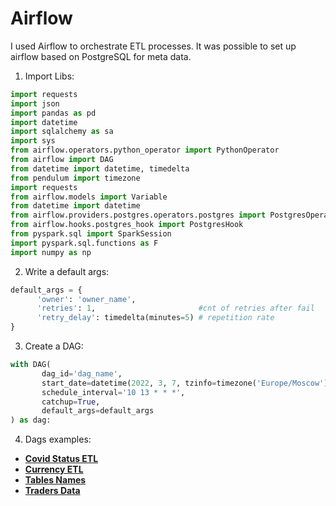 # Airflow

I used Airflow to orchestrate ETL processes. It was possible to set up airflow based on PostgreSQL for meta data.

1. Import Libs:
```python
import requests
import json
import pandas as pd
import datetime
import sqlalchemy as sa
import sys
from airflow.operators.python_operator import PythonOperator
from airflow import DAG
from datetime import datetime, timedelta
from pendulum import timezone
import requests
from airflow.models import Variable
from datetime import datetime
from airflow.providers.postgres.operators.postgres import PostgresOperator
from airflow.hooks.postgres_hook import PostgresHook
from pyspark.sql import SparkSession
import pyspark.sql.functions as F
import numpy as np
```

2. Write a default args:
```python
default_args = {
      'owner': 'owner_name',
      'retries': 1,                       #cnt of retries after fail
      'retry_delay': timedelta(minutes=5) # repetition rate
}
```

3. Create a DAG:
```python
with DAG(
       dag_id='dag_name',
       start_date=datetime(2022, 3, 7, tzinfo=timezone('Europe/Moscow')), # dag start date
       schedule_interval='10 13 * * *',                                   # cron syntax in the job scheduler
       catchup=True,
       default_args=default_args
) as dag:
```
4. Dags examples:
- **[Covid Status ETL](https://github.com/prosimpleee/data_engineering_/blob/main/airflow_dags/covid_status_etl/covid_status.py)**
- **[Currency ETL](https://github.com/prosimpleee/data_engineering_/blob/main/airflow_dags/currency_etl/currency_etl.py)** 
- **[Tables Names](https://github.com/prosimpleee/data_engineering_/blob/main/airflow_dags/tables_prod_postgresql/tables_prod.py)** 
- **[Traders Data](https://github.com/prosimpleee/data_engineering_/blob/main/airflow_dags/traders_data/extract_traders_data.py)** 
